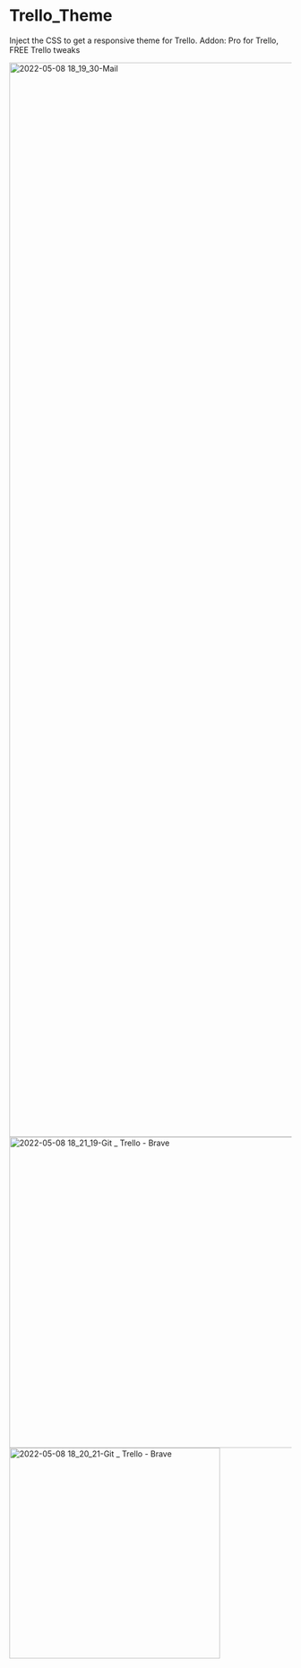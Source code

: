 # Trello_Theme
Inject the CSS to get a responsive theme for Trello.
Addon: Pro for Trello, FREE Trello tweaks

<img width="1918" alt="2022-05-08 18_19_30-Mail" src="https://user-images.githubusercontent.com/73337209/167305419-0a5df033-18c6-4fe0-ba7d-28fecb47c1af.png">
<img width="555" alt="2022-05-08 18_21_19-Git _ Trello - Brave" src="https://user-images.githubusercontent.com/73337209/167305427-e9c6dcdd-5045-4bc1-b1c5-ab551411bc64.png">
<img width="376" alt="2022-05-08 18_20_21-Git _ Trello - Brave" src="https://user-images.githubusercontent.com/73337209/167305431-b041e93a-47ba-468a-9e2f-eb267a8e366e.png">
